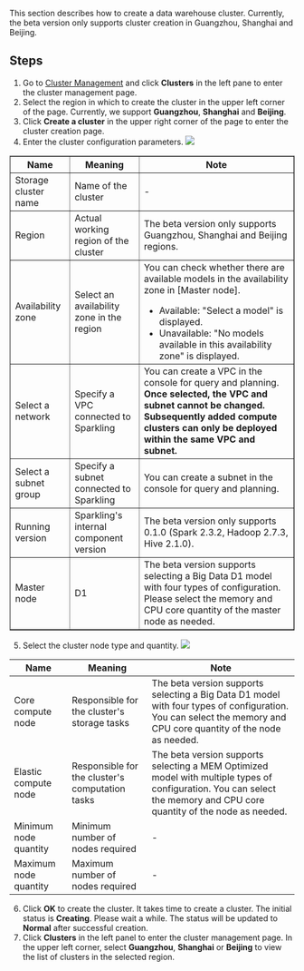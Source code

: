 [//]: # (chinagitpath:XXXXX)

This section describes how to create a data warehouse cluster. Currently, the beta version only supports cluster creation in Guangzhou, Shanghai and Beijing.

## Steps

1. Go to [Cluster Management](https://console.qcloud.com/sparkling) and click **Clusters** in the left pane to enter the cluster management page.
2. Select the region in which to create the cluster in the upper left corner of the page. Currently, we support  **Guangzhou**, **Shanghai** and **Beijing**.
3. Click **Create a cluster** in the upper right corner of the page to enter the cluster creation page.
4. Enter the cluster configuration parameters.
   ![](https://main.qcloudimg.com/raw/9bc5c6023de60dee61f4eda0d214dd3e.png)

<table border="1">
<tr>
<th>Name</th>
<th>Meaning</th>
<th>Note</th>
</tr>
<tr>
<td>Storage cluster name</td>
<td>Name of the cluster</td>
<td>-</td>
</tr>
<tr>
<td>Region</td>
<td>Actual working region of the cluster	</td>
<td>The beta version only supports Guangzhou, Shanghai and Beijing regions.
</td>
</tr>
<tr>
<td>Availability zone	</td>
<td>Select an availability zone in the region	</td>
<td>You can check whether there are available models in the availability zone in [Master node].  
<ul style="margin-bottom: 0px;">
<li>Available: "Select a model" is displayed. </li>
<li>Unavailable: "No models available in this availability zone" is displayed. </li>
</td>
</tr>
<tr>
<td>Select a network	</td>
<td>Specify a VPC connected to Sparkling	</td>
<td>You can create a VPC in the console for query and planning. <b>Once selected, the VPC and subnet cannot be changed. Subsequently added compute clusters can only be deployed within the same VPC and subnet. <b>
</td>
</tr>
<tr>
<td>Select a subnet group	</td>
<td>Specify a subnet connected to Sparkling	</td>
<td>You can create a subnet in the console for query and planning.
</td>
</tr>
<tr>
<td>Running version</td>	
<td>Sparkling's internal component version</td>	
<td>The beta version only supports 0.1.0 (Spark 2.3.2, Hadoop 2.7.3, Hive 2.1.0).
</td>
</tr>
<tr>
<td>Master node</td>
<td>D1</td>
<td>The beta version supports selecting a Big Data D1 model with four types of configuration. Please select the memory and CPU core quantity of the master node as needed. </td>
</tr>
</table>

5. Select the cluster node type and quantity.
 ![](https://main.qcloudimg.com/raw/2ee505672eaac11805c75efc95a1d598.png)

| Name | Meaning | Note |
| ------------ | ------------------ | ------------------------------------------------------------ |
| Core compute node | Responsible for the cluster's storage tasks | The beta version supports selecting a Big Data D1 model with four types of configuration. You can select the memory and CPU core quantity of the node as needed. |
| Elastic compute node | Responsible for the cluster's computation tasks | The beta version supports selecting a MEM Optimized model with multiple types of configuration. You can select the memory and CPU core quantity of the node as needed. |
| Minimum node quantity | Minimum number of nodes required | - |
| Maximum node quantity | Maximum number of nodes required | - |

6. Click **OK** to create the cluster.
   It takes time to create a cluster. The initial status is **Creating**. Please wait a while. The status will be updated to **Normal** after successful creation.
7. Click **Clusters** in the left panel to enter the cluster management page. In the upper left corner, select **Guangzhou**, **Shanghai** or **Beijing** to view the list of clusters in the selected region.

